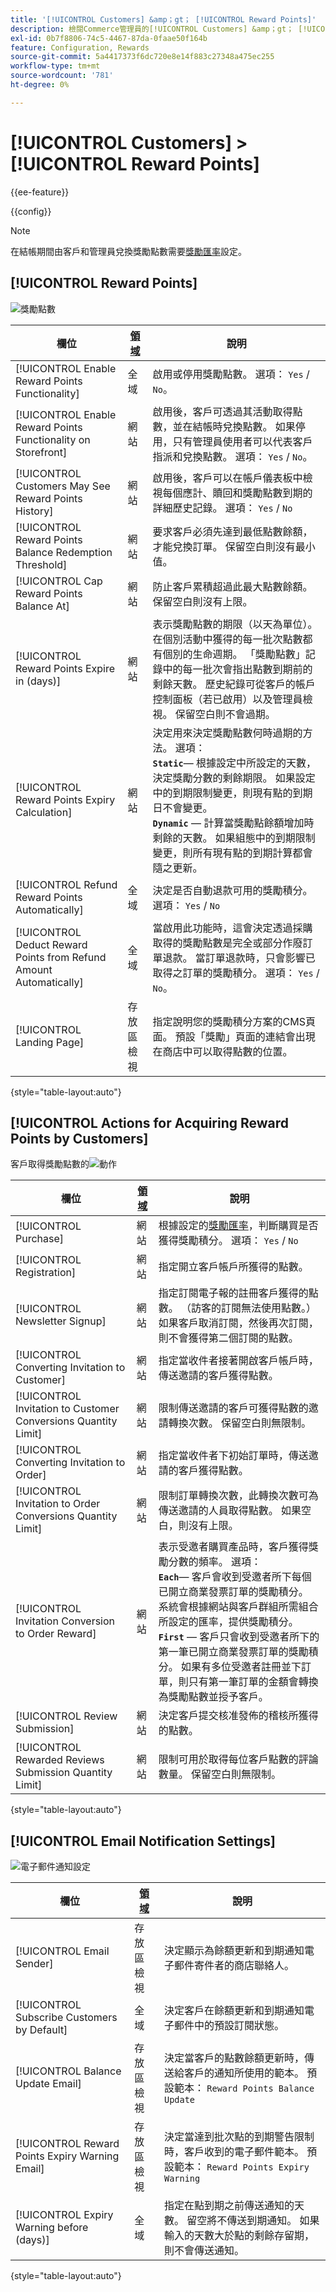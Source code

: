 ```yaml
---
title: '[!UICONTROL Customers] &amp；gt； [!UICONTROL Reward Points]'
description: 檢閱Commerce管理員的[!UICONTROL Customers] &amp；gt； [!UICONTROL Reward Points]頁面上的組態設定。
exl-id: 0b7f8806-74c5-4467-87da-0faae50f164b
feature: Configuration, Rewards
source-git-commit: 5a4417373f6dc720e8e14f883c27348a475ec255
workflow-type: tm+mt
source-wordcount: '781'
ht-degree: 0%

---
```


# [!UICONTROL Customers] > [!UICONTROL Reward Points]

{{ee-feature}}

{{config}}

>[!NOTE]
>
>在結帳期間由客戶和管理員兌換獎勵點數需要[獎勵匯率](../../merchandising-promotions/reward-exchange-rates.md)設定。

## [!UICONTROL Reward Points]

![獎勵點數](./assets/reward-points-reward-points.png)<!-- zoom -->

<!-- [Reward Points](https://experienceleague.adobe.com/zh-hant/docs/commerce-admin/marketing/merchandising/reward-points/rewards-loyalty#enable-reward-point-operations-for-your-store) -->

| 欄位 | [領域](../../getting-started/websites-stores-views.md#scope-settings) | 說明 |
|--- |--- |----------------------------------------------------------------------------------------------------------------------------------------------------------------------------------------------------------------------------------------------------------------------------------------------------------------------------------------------------------------------------------------------------------------------------------------------------------------------------------------------------------------------------------------------------------------------|
| [!UICONTROL Enable Reward Points Functionality] | 全域 | 啟用或停用獎勵點數。 選項： `Yes` / `No`。 |
| [!UICONTROL Enable Reward Points Functionality on Storefront] | 網站 | 啟用後，客戶可透過其活動取得點數，並在結帳時兌換點數。 如果停用，只有管理員使用者可以代表客戶指派和兌換點數。 選項： `Yes` / `No`。 |
| [!UICONTROL Customers May See Reward Points History] | 網站 | 啟用後，客戶可以在帳戶儀表板中檢視每個應計、贖回和獎勵點數到期的詳細歷史記錄。 選項： `Yes` / `No` |
| [!UICONTROL Reward Points Balance Redemption Threshold] | 網站 | 要求客戶必須先達到最低點數餘額，才能兌換訂單。 保留空白則沒有最小值。 |
| [!UICONTROL Cap Reward Points Balance At] | 網站 | 防止客戶累積超過此最大點數餘額。 保留空白則沒有上限。 |
| [!UICONTROL Reward Points Expire in (days)] | 網站 | 表示獎勵點數的期限（以天為單位）。 在個別活動中獲得的每一批次點數都有個別的生命週期。 「獎勵點數」記錄中的每一批次會指出點數到期前的剩餘天數。 歷史紀錄可從客戶的帳戶控制面板（若已啟用）以及管理員檢視。 保留空白則不會過期。 |
| [!UICONTROL Reward Points Expiry Calculation] | 網站 | 決定用來決定獎勵點數何時過期的方法。 選項： <br/>**`Static`**— 根據設定中所設定的天數，決定獎勵分數的剩餘期限。 如果設定中的到期限制變更，則現有點的到期日不會變更。<br/>**`Dynamic`** — 計算當獎勵點餘額增加時剩餘的天數。 如果組態中的到期限制變更，則所有現有點的到期計算都會隨之更新。 |
| [!UICONTROL Refund Reward Points Automatically] | 全域 | 決定是否自動退款可用的獎勵積分。 選項： `Yes` / `No` |
| [!UICONTROL Deduct Reward Points from Refund Amount Automatically] | 全域 | 當啟用此功能時，這會決定透過採購取得的獎勵點數是完全或部分作廢訂單退款。 當訂單退款時，只會影響已取得之訂單的獎勵積分。 選項： `Yes` / `No`。 |
| [!UICONTROL Landing Page] | 存放區檢視 | 指定說明您的獎勵積分方案的CMS頁面。 預設「獎勵」頁面的連結會出現在商店中可以取得點數的位置。 |

{style="table-layout:auto"}

## [!UICONTROL Actions for Acquiring Reward Points by Customers]

客戶取得獎勵點數的![動作](./assets/reward-points-actions-for-acquiring.png)<!-- zoom -->

<!-- [Actions for Acquiring Reward Points by Customers](https://experienceleague.adobe.com/zh-hant/docs/commerce-admin/marketing/merchandising/reward-points/rewards-loyalty#enable-reward-point-operations-for-your-store) -->

| 欄位 | [領域](../../getting-started/websites-stores-views.md#scope-settings) | 說明 |
|--- |--- |----------------------------------------------------------------------------------------------------------------------------------------------------------------------------------------------------------------------------------------------------------------------------------------------------------------------------------------------------------------------------------------------------------------------------------------------------------------------------------------------------------------------------------------------------------------------------------------------------|
| [!UICONTROL Purchase] | 網站 | 根據設定的[獎勵匯率](../../merchandising-promotions/reward-exchange-rates.md)，判斷購買是否獲得獎勵積分。 選項： `Yes` / `No` |
| [!UICONTROL Registration] | 網站 | 指定開立客戶帳戶所獲得的點數。 |
| [!UICONTROL Newsletter Signup] | 網站 | 指定訂閱電子報的註冊客戶獲得的點數。 （訪客的訂閱無法使用點數。） 如果客戶取消訂閱，然後再次訂閱，則不會獲得第二個訂閱的點數。 |
| [!UICONTROL Converting Invitation to Customer] | 網站 | 指定當收件者接著開啟客戶帳戶時，傳送邀請的客戶獲得點數。 |
| [!UICONTROL Invitation to Customer Conversions Quantity Limit] | 網站 | 限制傳送邀請的客戶可獲得點數的邀請轉換次數。 保留空白則無限制。 |
| [!UICONTROL Converting Invitation to Order] | 網站 | 指定當收件者下初始訂單時，傳送邀請的客戶獲得點數。 |
| [!UICONTROL Invitation to Order Conversions Quantity Limit] | 網站 | 限制訂單轉換次數，此轉換次數可為傳送邀請的人員取得點數。 如果空白，則沒有上限。 |
| [!UICONTROL Invitation Conversion to Order Reward] | 網站 | 表示受邀者購買產品時，客戶獲得獎勵分數的頻率。 選項： <br/>**`Each`**— 客戶會收到受邀者所下每個已開立商業發票訂單的獎勵積分。 系統會根據網站與客戶群組所需組合所設定的匯率，提供獎勵積分。<br/>**`First`** — 客戶只會收到受邀者所下的第一筆已開立商業發票訂單的獎勵積分。 如果有多位受邀者註冊並下訂單，則只有第一筆訂單的金額會轉換為獎勵點數並授予客戶。 |
| [!UICONTROL Review Submission] | 網站 | 決定客戶提交核准發佈的稽核所獲得的點數。 |
| [!UICONTROL Rewarded Reviews Submission Quantity Limit] | 網站 | 限制可用於取得每位客戶點數的評論數量。 保留空白則無限制。 |

{style="table-layout:auto"}

## [!UICONTROL Email Notification Settings]

![電子郵件通知設定](./assets/reward-points-email-notification-settings.png)<!-- zoom -->

<!-- [Email Notification Settings](https://experienceleague.adobe.com/zh-hant/docs/commerce-admin/marketing/merchandising/reward-points/rewards-loyalty#enable-reward-point-operations-for-your-store) -->

| 欄位 | [領域](../../getting-started/websites-stores-views.md#scope-settings) | 說明 |
|--- |--- |--- |
| [!UICONTROL Email Sender] | 存放區檢視 | 決定顯示為餘額更新和到期通知電子郵件寄件者的商店聯絡人。 |
| [!UICONTROL Subscribe Customers by Default] | 全域 | 決定客戶在餘額更新和到期通知電子郵件中的預設訂閱狀態。 |
| [!UICONTROL Balance Update Email] | 存放區檢視 | 決定當客戶的點數餘額更新時，傳送給客戶的通知所使用的範本。 預設範本： `Reward Points Balance Update` |
| [!UICONTROL Reward Points Expiry Warning Email] | 存放區檢視 | 決定當達到批次點的到期警告限制時，客戶收到的電子郵件範本。 預設範本： `Reward Points Expiry Warning` |
| [!UICONTROL Expiry Warning before (days)] | 全域 | 指定在點到期之前傳送通知的天數。 留空將不傳送到期通知。 如果輸入的天數大於點的剩餘存留期，則不會傳送通知。 |

{style="table-layout:auto"}
